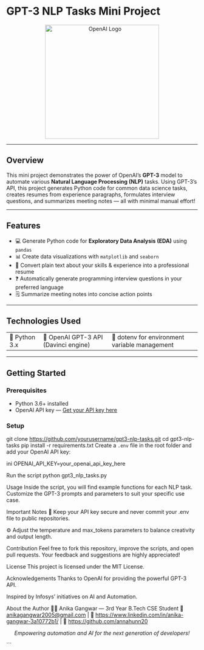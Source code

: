 # GPT-3 NLP Tasks Mini Project

<p align="center">
  <img src="https://upload.wikimedia.org/wikipedia/commons/thumb/0/04/OpenAI_Logo.svg/2560px-OpenAI_Logo.svg.png" alt="OpenAI Logo" width="300"/>
</p>

---

## Overview

<p>
This mini project demonstrates the power of OpenAI’s <strong>GPT-3</strong> model to automate various <strong>Natural Language Processing (NLP)</strong> tasks. Using GPT-3’s API, this project generates Python code for common data science tasks, creates resumes from experience paragraphs, formulates interview questions, and summarizes meeting notes — all with minimal manual effort!
</p>

---

## Features

<ul>
  <li>💻 Generate Python code for <strong>Exploratory Data Analysis (EDA)</strong> using <code>pandas</code></li>
  <li>📊 Create data visualizations with <code>matplotlib</code> and <code>seaborn</code></li>
  <li>📝 Convert plain text about your skills & experience into a professional resume</li>
  <li>❓ Automatically generate programming interview questions in your preferred language</li>
  <li>🗒️ Summarize meeting notes into concise action points</li>
</ul>

---

## Technologies Used

<table>
  <tr>
    <td>🐍 Python 3.x</td>
    <td>🤖 OpenAI GPT-3 API (Davinci engine)</td>
    <td>🔐 dotenv for environment variable management</td>
  </tr>
</table>

---

## Getting Started

### Prerequisites

<ul>
  <li>Python 3.6+ installed</li>
  <li>OpenAI API key — <a href="https://platform.openai.com/account/api-keys" target="_blank" rel="noopener noreferrer">Get your API key here</a></li>
</ul>

### Setup

git clone https://github.com/yourusername/gpt3-nlp-tasks.git
cd gpt3-nlp-tasks
pip install -r requirements.txt
Create a <code>.env</code> file in the root folder and add your OpenAI API key:

ini
OPENAI_API_KEY=your_openai_api_key_here

Run the script
python gpt3_nlp_tasks.py

Usage
Inside the script, you will find example functions for each NLP task. Customize the GPT-3 prompts and parameters to suit your specific use case.

Important Notes
🔐 Keep your API key secure and never commit your .env file to public repositories.

⚙️ Adjust the temperature and max_tokens parameters to balance creativity and output length.

Contribution
Feel free to fork this repository, improve the scripts, and open pull requests. Your feedback and suggestions are highly appreciated!

License
This project is licensed under the MIT License.

Acknowledgements
Thanks to OpenAI for providing the powerful GPT-3 API.

Inspired by Infosys’ initiatives on AI and Automation.

About the Author
👨‍🎓 Anika Gangwar — 3rd Year B.Tech CSE Student
📧 anikagangwar2005@gmail.com | 🔗 https://www.linkedin.com/in/anika-gangwar-3a10772b1/ | 🐙 https://github.com/annahunn20

<p align="center"><em>Empowering automation and AI for the next generation of developers!</em></p> ```
